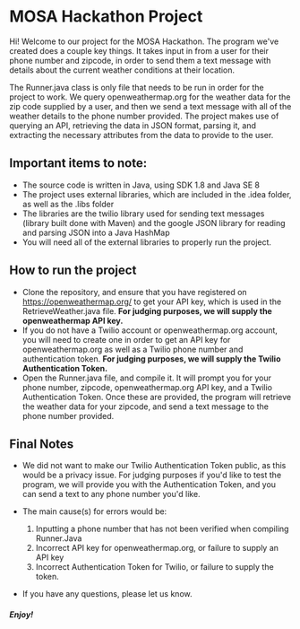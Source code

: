 # MOSA Hackathon Project
Hi! Welcome to our project for the MOSA Hackathon. The program we've created does a couple key things. It takes input in from a user for their phone number and zipcode, in order to send them a text message with details about the current weather conditions at their location. 

The Runner.java class is only file that needs to be run in order for the project to work. We query openweathermap.org for the weather data for the zip code supplied by a user, and then we send a text message with all of the weather details to the phone number provided. The project makes use of querying an API, retrieving the data in JSON format, parsing it, and extracting the necessary attributes from the data to provide to the user.    

## Important items to note: 
  - The source code is written in Java, using SDK 1.8 and Java SE 8
  - The project uses external libraries, which are included in the .idea folder, as well as the .libs folder 
  - The libraries are the twilio library used for sending text messages (library built done with Maven) and the google JSON library for     reading and parsing JSON into a Java HashMap
  - You will need all of the external libraries to properly run the project. 
  
## How to run the project 
  - Clone the repository, and ensure that you have registered on https://openweathermap.org/ to get your API key, which is used in the RetrieveWeather.java file. <b> For judging purposes, we will supply the openweathermap API key. </b>
  - If you do not have a Twilio account or openweathermap.org account, you will need to create one in order to get an API key for openweathermap.org as well as a Twilio phone
  number and authentication token. <b> For judging purposes, we will supply the Twilio Authentication Token. </b> 
- Open the Runner.java file, and compile it. It will prompt you for your phone number, zipcode, openweathermap.org API key, and a Twilio Authentication Token. Once these are provided, the program will retrieve the weather data for your zipcode, and send a text message to the phone number provided.  
  
  
## Final Notes
  - We did not want to make our Twilio Authentication Token public, as this would be a privacy issue. For judging purposes if you'd like to test the program, we will provide you with the Authentication Token, and you can send a text to any phone number you'd like. 
  
  - The main cause(s) for errors would be: 
    1. Inputting a phone number that has not been verified when compiling Runner.Java
    2. Incorrect API key for openweathermap.org, or failure to supply an API key
    3. Incorrect Authentication Token for Twilio, or failure to supply the token. 
    
  - If you have any questions, please let us know.
  
  ##### Enjoy! 
